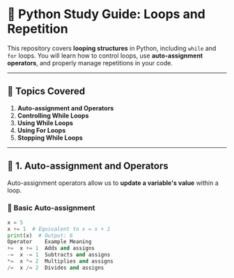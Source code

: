 # 🔄 Python Study Guide: Loops and Repetition

This repository covers **looping structures** in Python, including `while` and `for` loops. You will learn how to control loops, use **auto-assignment operators**, and properly manage repetitions in your code.

---

## 📌 Topics Covered

1. **Auto-assignment and Operators**
2. **Controlling While Loops**
3. **Using While Loops**
4. **Using For Loops**
5. **Stopping While Loops**

---

## 📝 1. Auto-assignment and Operators

Auto-assignment operators allow us to **update a variable's value** within a loop.

### 🔹 Basic Auto-assignment
```python
x = 5
x += 1  # Equivalent to x = x + 1
print(x)  # Output: 6
Operator	Example	Meaning
+=	x += 1	Adds and assigns
-=	x -= 1	Subtracts and assigns
*=	x *= 2	Multiplies and assigns
/=	x /= 2	Divides and assigns
